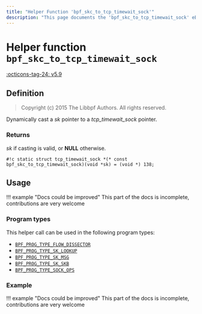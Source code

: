 ```yaml
---
title: "Helper Function 'bpf_skc_to_tcp_timewait_sock'"
description: "This page documents the 'bpf_skc_to_tcp_timewait_sock' eBPF helper function, including its definition, usage, program types that can use it, and examples."
---
```

# Helper function `bpf_skc_to_tcp_timewait_sock`

<!-- [FEATURE_TAG](bpf_skc_to_tcp_timewait_sock) -->
[:octicons-tag-24: v5.9](https://github.com/torvalds/linux/commit/478cfbdf5f13dfe09cfd0b1cbac821f5e27f6108)
<!-- [/FEATURE_TAG] -->

## Definition

> Copyright (c) 2015 The Libbpf Authors. All rights reserved.


<!-- [HELPER_FUNC_DEF] -->
Dynamically cast a _sk_ pointer to a _tcp_timewait_sock_ pointer.

### Returns

_sk_ if casting is valid, or **NULL** otherwise.

`#!c static struct tcp_timewait_sock *(* const bpf_skc_to_tcp_timewait_sock)(void *sk) = (void *) 138;`
<!-- [/HELPER_FUNC_DEF] -->

## Usage

!!! example "Docs could be improved"
    This part of the docs is incomplete, contributions are very welcome

### Program types

This helper call can be used in the following program types:

<!-- DO NOT EDIT MANUALLY -->
<!-- [HELPER_FUNC_PROG_REF] -->
 * [`BPF_PROG_TYPE_FLOW_DISSECTOR`](../program-type/BPF_PROG_TYPE_FLOW_DISSECTOR.md)
 * [`BPF_PROG_TYPE_SK_LOOKUP`](../program-type/BPF_PROG_TYPE_SK_LOOKUP.md)
 * [`BPF_PROG_TYPE_SK_MSG`](../program-type/BPF_PROG_TYPE_SK_MSG.md)
 * [`BPF_PROG_TYPE_SK_SKB`](../program-type/BPF_PROG_TYPE_SK_SKB.md)
 * [`BPF_PROG_TYPE_SOCK_OPS`](../program-type/BPF_PROG_TYPE_SOCK_OPS.md)
<!-- [/HELPER_FUNC_PROG_REF] -->

### Example

!!! example "Docs could be improved"
    This part of the docs is incomplete, contributions are very welcome
